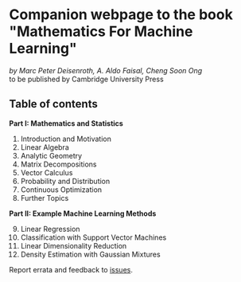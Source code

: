 # Companion webpage to the book "Mathematics For Machine Learning"

*by Marc Peter Deisenroth, A. Aldo Faisal, Cheng Soon Ong*  
to be published by Cambridge University Press

## Table of contents

**Part I: Mathematics and Statistics**  

1. Introduction and Motivation
2. Linear Algebra
3. Analytic Geometry
4. Matrix Decompositions
5. Vector Calculus
6. Probability and Distribution
7. Continuous Optimization
8. Further Topics  

**Part II: Example Machine Learning Methods**  

9. Linear Regression
10. Classification with Support Vector Machines
11. Linear Dimensionality Reduction
12. Density Estimation with Gaussian Mixtures

Report errata and feedback to [issues](https://github.com/mml-book/book/issues).
